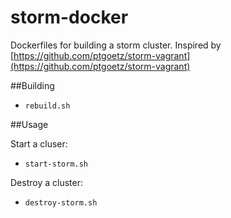 storm-docker
============

Dockerfiles for building a storm cluster. Inspired by [https://github.com/ptgoetz/storm-vagrant](https://github.com/ptgoetz/storm-vagrant)

##Building

- ```rebuild.sh```

##Usage

Start a cluser:

- ```start-storm.sh```

Destroy a cluster:

- ```destroy-storm.sh```

